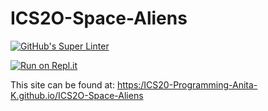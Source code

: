 # ICS2O-Space-Aliens
[![GitHub's Super Linter](https://github.com/ICS20-Programming-Anita-K/ICS2O-Space-Aliens/workflows/GitHub's%20Super%20Linter/badge.svg)](https://github.com/ICS20-Programming-Anita-K/ICS2O-Space-Aliens/actions)

[![Run on Repl.it](https://repl.it/badge/github/ICS20-Programming-Anita-K/ICS2O-Space-Aliens)](https://repl.it/github/ICS20-Programming-Anita-K/ICS2O-Space-Aliens)

This site can be found at: [https:/ICS20-Programming-Anita-K.github.io/ICS2O-Space-Aliens](https://ICS20-Programming-Anita-K/.github.io/ICS2O-Space-Aliens)